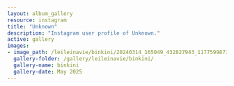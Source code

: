 ```yaml
---
layout: album_gallery
resource: instagram
title: "Unknown"
description: "Instagram user profile of Unknown."
active: gallery
images: 
- image_path: /leileinavie/binkini/20240314_165049_432827943_1177599873225978_7764645924330358126_n.jpg
  gallery-folder: /gallery/leileinavie/binkini/
  gallery-name: binkini
  gallery-date: May 2025
---
```

